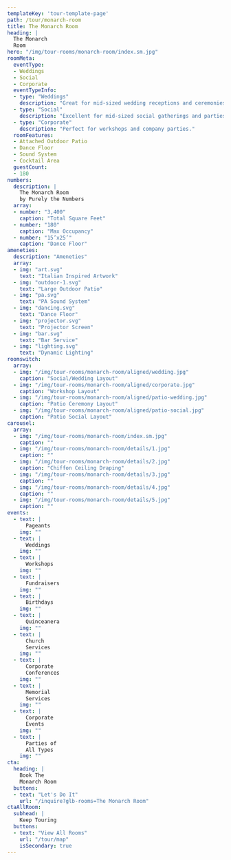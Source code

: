 ```yaml
---
templateKey: 'tour-template-page'
path: /tour/monarch-room
title: The Monarch Room
heading: |
  The Monarch
  Room
hero: "/img/tour-rooms/monarch-room/index.sm.jpg"
roomMeta:
  eventType:
  - Weddings
  - Social
  - Corporate
  eventTypeInfo:
  - type: "Weddings"
    description: "Great for mid-sized wedding receptions and ceremonies."
  - type: "Social"
    description: "Excellent for mid-sized social gatherings and parties."
  - type: "Corporate"
    description: "Perfect for workshops and company parties."
  roomFeatures:
  - Attached Outdoor Patio
  - Dance Floor
  - Sound System
  - Cocktail Area
  guestCount:
  - 180
numbers:
  description: |
    The Monarch Room
    by Purely the Numbers
  array:
  - number: "3,400"
    caption: "Total Square Feet"
  - number: "180"
    caption: "Max Occupancy"
  - number: "15’x25’"
    caption: "Dance Floor"
ameneties:
  description: "Ameneties"
  array:
  - img: "art.svg"
    text: "Italian Inspired Artwork"
  - img: "outdoor-1.svg"
    text: "Large Outdoor Patio"
  - img: "pa.svg"
    text: "PA Sound System"
  - img: "dancing.svg"
    text: "Dance Floor"
  - img: "projector.svg"
    text: "Projector Screen"
  - img: "bar.svg"
    text: "Bar Service"
  - img: "lighting.svg"
    text: "Dynamic Lighting"
roomswitch:
  array:
  - img: "/img/tour-rooms/monarch-room/aligned/wedding.jpg"
    caption: "Social/Wedding Layout"
  - img: "/img/tour-rooms/monarch-room/aligned/corporate.jpg"
    caption: "Workshop Layout"
  - img: "/img/tour-rooms/monarch-room/aligned/patio-wedding.jpg"
    caption: "Patio Ceremony Layout"
  - img: "/img/tour-rooms/monarch-room/aligned/patio-social.jpg"
    caption: "Patio Social Layout"
carousel:
  array:
  - img: "/img/tour-rooms/monarch-room/index.sm.jpg"
    caption: ""
  - img: "/img/tour-rooms/monarch-room/details/1.jpg"
    caption: ""
  - img: "/img/tour-rooms/monarch-room/details/2.jpg"
    caption: "Chiffon Ceiling Draping"
  - img: "/img/tour-rooms/monarch-room/details/3.jpg"
    caption: ""
  - img: "/img/tour-rooms/monarch-room/details/4.jpg"
    caption: ""
  - img: "/img/tour-rooms/monarch-room/details/5.jpg"
    caption: ""
events:
  - text: |
      Pageants
    img: ""
  - text: |
      Weddings
    img: ""
  - text: |
      Workshops
    img: ""
  - text: |
      Fundraisers
    img: ""
  - text: |
      Birthdays
    img: ""
  - text: |
      Quinceanera
    img: ""
  - text: |
      Church
      Services
    img: ""
  - text: |
      Corporate
      Conferences
    img: ""
  - text: |
      Memorial
      Services
    img: ""
  - text: |
      Corporate
      Events
    img: ""
  - text: |
      Parties of
      All Types
    img: ""
cta:
  heading: |
    Book The
    Monarch Room
  buttons:
  - text: "Let's Do It"
    url: "/inquire?glb-rooms=The Monarch Room"
ctaAllRoom:
  subhead: |
    Keep Touring
  buttons:
  - text: "View All Rooms"
    url: "/tour/map"
    isSecondary: true
---
```


